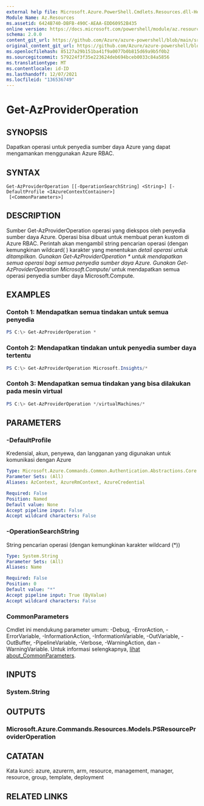 ```yaml
---
external help file: Microsoft.Azure.PowerShell.Cmdlets.Resources.dll-Help.xml
Module Name: Az.Resources
ms.assetid: 6424B740-DBFB-490C-AEAA-EDD60952B435
online version: https://docs.microsoft.com/powershell/module/az.resources/get-azprovideroperation
schema: 2.0.0
content_git_url: https://github.com/Azure/azure-powershell/blob/main/src/Resources/Resources/help/Get-AzProviderOperation.md
original_content_git_url: https://github.com/Azure/azure-powershell/blob/main/src/Resources/Resources/help/Get-AzProviderOperation.md
ms.openlocfilehash: 85127a29b151ba41f9a0077b0b815d69a9b5f0b2
ms.sourcegitcommit: 579224f3f35e223624deb694bceb0033c84a5856
ms.translationtype: MT
ms.contentlocale: id-ID
ms.lasthandoff: 12/07/2021
ms.locfileid: "136536749"
---
```

# Get-AzProviderOperation

## SYNOPSIS
Dapatkan operasi untuk penyedia sumber daya Azure yang dapat mengamankan menggunakan Azure RBAC.

## SYNTAX

```
Get-AzProviderOperation [[-OperationSearchString] <String>] [-DefaultProfile <IAzureContextContainer>]
 [<CommonParameters>]
```

## DESCRIPTION
Sumber Get-AzProviderOperation operasi yang diekspos oleh penyedia sumber daya Azure.
Operasi bisa dibuat untuk membuat peran kustom di Azure RBAC.
Perintah akan mengambil string pencarian operasi (dengan kemungkinan wildcard( ) karakter yang menentukan *detail operasi untuk ditampilkan. Gunakan Get-AzProviderOperation * untuk mendapatkan semua operasi bagi semua penyedia sumber daya Azure. Gunakan Get-AzProviderOperation Microsoft.Compute/* untuk mendapatkan semua operasi penyedia sumber daya Microsoft.Compute.

## EXAMPLES

### Contoh 1: Mendapatkan semua tindakan untuk semua penyedia
```powershell
PS C:\> Get-AzProviderOperation *
```

### Contoh 2: Mendapatkan tindakan untuk penyedia sumber daya tertentu
```powershell
PS C:\> Get-AzProviderOperation Microsoft.Insights/*
```

### Contoh 3: Mendapatkan semua tindakan yang bisa dilakukan pada mesin virtual
```powershell
PS C:\> Get-AzProviderOperation */virtualMachines/*
```

## PARAMETERS

### -DefaultProfile
Kredensial, akun, penyewa, dan langganan yang digunakan untuk komunikasi dengan Azure

```yaml
Type: Microsoft.Azure.Commands.Common.Authentication.Abstractions.Core.IAzureContextContainer
Parameter Sets: (All)
Aliases: AzContext, AzureRmContext, AzureCredential

Required: False
Position: Named
Default value: None
Accept pipeline input: False
Accept wildcard characters: False
```

### -OperationSearchString
String pencarian operasi (dengan kemungkinan karakter wildcard (*))

```yaml
Type: System.String
Parameter Sets: (All)
Aliases: Name

Required: False
Position: 0
Default value: "*"
Accept pipeline input: True (ByValue)
Accept wildcard characters: False
```

### CommonParameters
Cmdlet ini mendukung parameter umum: -Debug, -ErrorAction, -ErrorVariable, -InformationAction, -InformationVariable, -OutVariable, -OutBuffer, -PipelineVariable, -Verbose, -WarningAction, dan -WarningVariable. Untuk informasi selengkapnya, [lihat about_CommonParameters](http://go.microsoft.com/fwlink/?LinkID=113216).

## INPUTS

### System.String

## OUTPUTS

### Microsoft.Azure.Commands.Resources.Models.PSResourceProviderOperation

## CATATAN
Kata kunci: azure, azurerm, arm, resource, management, manager, resource, group, template, deployment

## RELATED LINKS
